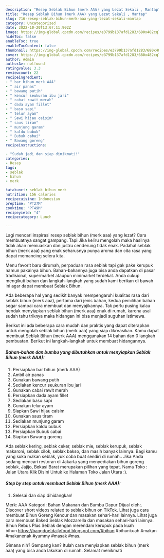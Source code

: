 ```yaml
---
description: "Resep Seblak Bihun (merk AAA) yang Lezat Sekali , Mantap"
title: "Resep Seblak Bihun (merk AAA) yang Lezat Sekali , Mantap"
slug: 716-resep-seblak-bihun-merk-aaa-yang-lezat-sekali-mantap
category: Uncategorized
date: 2022-10-20T13:07:11.902Z
image: https://img-global.cpcdn.com/recipes/e3799b137afd1283/680x482cq70/seblak-bihun-merk-aaa-foto-resep-utama.jpg
hideToc: false
enableToc: true
enableTocContent: false
thumbnail: https://img-global.cpcdn.com/recipes/e3799b137afd1283/680x482cq70/seblak-bihun-merk-aaa-foto-resep-utama.jpg
cover: https://img-global.cpcdn.com/recipes/e3799b137afd1283/680x482cq70/seblak-bihun-merk-aaa-foto-resep-utama.jpg
author: Admin
authorAv: notfound
ratingvalue: 3.3
reviewcount: 22
recipeingredient:
- " bar bihun merk AAA"
- " air panas"
- " bawang putih"
- " kencur seukuran ibu jari"
- " cabai rawit merah"
- " dada ayam fillet"
- " baso sapi"
- " telur ayam"
- " Sawi hijau caisim"
- " saus tiram"
- " munjung garam"
- " kaldu bubuk"
- " Bubuk cabai"
- " Bawang goreng"
recipeinstructions:

- "Sudah jadi dan siap dinikmati!"
categories:
- Resep
tags:
- seblak
- bihun
- merk

katakunci: seblak bihun merk 
nutrition: 156 calories
recipecuisine: Indonesian
preptime: "PT27M"
cooktime: "PT49M"
recipeyield: "4"
recipecategory: Lunch

---
```



Lagi mencari inspirasi resep seblak bihun (merk aaa) yang lezat? Cara membuatnya sangat gampang. Tapi Jika keliru mengolah maka hasilnya tidak akan memuaskan dan justru cenderung tidak enak. Padahal seblak bihun (merk aaa) yang enak seharusnya punya aroma dan cita rasa yang dapat memancing selera kita.


Menu favorit baru dirumah, perpaduan rasa seblak tapi gak pake kerupuk namun pakainya bihun. Bahan-bahannya juga bisa anda dapatkan di pasar tradisional, supermarket ataupun minimarket terdekat. Anda cukup mengikuti bahan dan langkah-langkah yang sudah kami berikan di bawah ini agar dapat membuat Seblak Bihun.

Ada beberapa hal yang sedikit banyak mempengaruhi kualitas rasa dari seblak bihun (merk aaa), pertama dari jenis bahan, kedua pemilihan bahan segar sampai cara membuat dan menyajikannya. Tak perlu pusing kalau hendak menyiapkan seblak bihun (merk aaa) enak di rumah, karena asal sudah tahu triknya maka hidangan ini bisa menjadi suguhan istimewa.


Berikut ini ada beberapa cara mudah dan praktis yang dapat diterapkan untuk mengolah seblak bihun (merk aaa) yang siap dikreasikan. Kamu dapat membuat Seblak Bihun (merk AAA) menggunakan 14 bahan dan 0 langkah pembuatan. Berikut ini langkah-langkah untuk membuat hidangannya.

<!--inarticleads1-->

##### Bahan-bahan dan bumbu yang dibutuhkan untuk menyiapkan Seblak Bihun (merk AAA):

1. Persiapkan  bar bihun (merk AAA)
1. Ambil  air panas
1. Gunakan  bawang putih
1. Sediakan  kencur seukuran ibu jari
1. Gunakan  cabai rawit merah
1. Persiapkan  dada ayam fillet
1. Sediakan  baso sapi
1. Gunakan  telur ayam
1. Siapkan  Sawi hijau caisim
1. Gunakan  saus tiram
1. Sediakan  munjung garam
1. Persiapkan  kaldu bubuk
1. Persiapkan  Bubuk cabai
1. Siapkan  Bawang goreng


Ada seblak kering, seblak ceker, seblak mie, seblak kerupuk, seblak makaroni, seblak cilok, seblak bakso, dan masih banyak lainnya. Bagi kamu yang suka makan seblak, yuk coba buat sendiri di rumah.. Jika Anda sedang mencari restoran di Jakarta yang menyediakan bihun goreng seblak, Jajijo, Bekasi Barat merupakan pilihan yang tepat. Nama Toko : Jalan Utara Klik Disini Untuk ke Halaman Toko Jalan Utara :). 

<!--inarticleads2-->

##### Step by step untuk membuat Seblak Bihun (merk AAA):


1. Selesai dan siap dihidangkan!

Merk: AAA Kategori: Bahan Makanan dan Bumbu Dapur Dijual oleh:. Discover short videos related to seblak bihun on TikTok. Lihat juga cara membuat Bihun Goreng Kencur dan masakan sehari-hari lainnya. Lihat juga cara membuat Baked Seblak Mozzarella dan masakan sehari-hari lainnya. Bihun Rebus Plus Seblak dengan merendam kerupuk pada kuah bihun.https://bangdoetdailyfood.blogspot.com/#bihun #bihunkuah #makan #makanenak #yummy #masak #mas. 

Gimana nih? Gampang kan? Itulah cara menyiapkan seblak bihun (merk aaa) yang bisa anda lakukan di rumah. Selamat menikmati
